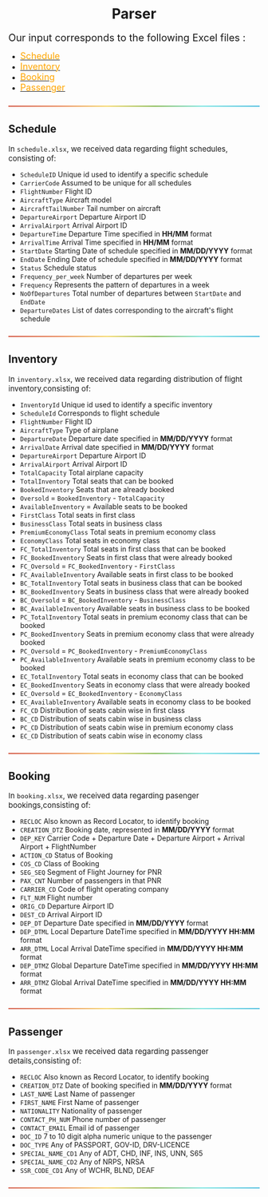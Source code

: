 <h1 align = "center"> Parser </h1>

<span style="font-size: 20px; "> Our input corresponds to the following Excel files :</span>

- [<span style="font-size: 18px; color: orange"> Schedule </span>](../Input/schedule.xlsx)
- [<span style="font-size: 18px; color: orange"> Inventory </span>](../Input/inventory.xlsx)
- [<span style="font-size: 18px; color: orange"> Booking </span>](../Input/booking.xlsx)
- [<span style="font-size: 18px; color: orange"> Passenger </span>](../Input/passenger.xlsx)

![-----------------------------------------------------](../Assets/rainbow.png)

<h2 align = "left"> Schedule </h2>

<span style="font-size: 15px;"> In `schedule.xlsx`, we received data regarding flight schedules, consisting of:</span> 

- `ScheduleID` Unique id used to identify a specific schedule
- `CarrierCode` Assumed to be unique for all schedules
- `FlightNumber` Flight ID
- `AircraftType` Aircraft model
- `AircraftTailNumber` Tail number on aircraft
- `DepartureAirport` Departure Airport ID
- `ArrivalAirport` Arrival Airport ID
- `DepartureTime` Departure Time specified in __HH/MM__ format
- `ArrivalTime` Arrival Time specified in __HH/MM__ format
- `StartDate` Starting Date of schedule specified in __MM/DD/YYYY__ format
- `EndDate` Ending Date of schedule specified in __MM/DD/YYYY__ format
- `Status` Schedule status
- `Frequency_per_week` Number of departures per week
- `Frequency` Represents the pattern of departures in a week
- `NoOfDepartures` Total number of departures between `StartDate` and `EndDate`
- `DepartureDates` List of dates corresponding to the aircraft's flight schedule

![-----------------------------------------------------](../Images/rainbow.png)
<h2 align = "left"> Inventory </h2>

<span style="font-size: 15px;"> In `inventory.xlsx`, we received data regarding distribution of flight inventory,consisting of:</span> 

- `InventoryId` Unique id used to identify a specific inventory
- `ScheduleId` Corresponds to flight schedule
- `FlightNumber` Flight ID
- `AircraftType` Type of airplane
- `DepartureDate` Departure date specified in __MM/DD/YYYY__ format
- `ArrivalDate` Arrival date specified in __MM/DD/YYYY__ format
- `DepartureAirport` Departure Airport ID
- `ArrivalAirport` Arrival Airport ID
- `TotalCapacity` Total airplane capacity
- `TotalInventory` Total seats that can be booked
- `BookedInventory` Seats that are already booked
- `Oversold` = `BookedInventory` - `TotalCapacity`
- `AvailableInventory` = Available seats to be booked
- `FirstClass` Total seats in first class
- `BusinessClass` Total seats in business class
- `PremiumEconomyClass` Total seats in premium economy class 
- `EconomyClass` Total seats in economy class
- `FC_TotalInventory` Total seats in first class that can be booked
- `FC_BookedInventory` Seats in first class that were already booked
- `FC_Oversold` = `FC_BookedInventory` - `FirstClass`
- `FC_AvailableInventory` Available seats in first class to be booked
- `BC_TotalInventory` Total seats in business class that can be booked
- `BC_BookedInventory` Seats in business class that were already booked
- `BC_Oversold` = `BC_BookedInventory` - `BusinessClass`
- `BC_AvailableInventory` Available seats in business class to be booked
- `PC_TotalInventory` Total seats in premium economy class that can be booked
- `PC_BookedInventory` Seats in premium economy class that were already booked
- `PC_Oversold` = `PC_BookedInventory` - `PremiumEconomyClass`
- `PC_AvailableInventory` Available seats in premium economy class to be booked
- `EC_TotalInventory` Total seats in economy class that can be booked
- `EC_BookedInventory` Seats in economy class that were already booked
- `EC_Oversold` = `EC_BookedInventory` - `EconomyClass`
- `EC_AvailableInventory` Available seats in economy class to be booked
- `FC_CD` Distribution of seats cabin wise in first class
- `BC_CD` Distribution of seats cabin wise in business class
- `PC_CD` Distribution of seats cabin wise in premium economy class
- `EC_CD` Distribution of seats cabin wise in economy class

![-----------------------------------------------------](../Assets/rainbow.png)
<h2 align = "left"> Booking </h2>

<span style="font-size: 15px;"> In `booking.xlsx`, we received data regarding pasenger bookings,consisting of:</span> 

- `RECLOC` Also known as Record Locator, to identify booking 
- `CREATION_DTZ` Booking date, represented in __MM/DD/YYYY__ format
- `DEP_KEY` Carrier Code + Departure Date + Departure Airport + Arrival Airport + FlightNumber
- `ACTION_CD` Status of Booking
- `COS_CD` Class of Booking
- `SEG_SEQ` Segment of Flight Journey for PNR
- `PAX_CNT` Number of passengers in that PNR
- `CARRIER_CD` Code of flight operating company
- `FLT_NUM` Flight number
- `ORIG_CD` Departure Airport ID
- `DEST_CD` Arrival Airport ID
- `DEP_DT` Departure Date specified in __MM/DD/YYYY__ format
- `DEP_DTML` Local Departure DateTime specified in __MM/DD/YYYY HH:MM__ format
- `ARR_DTML` Local Arrival DateTime specified in __MM/DD/YYYY HH:MM__ format 
- `DEP_DTMZ` Global Departure DateTime specified in __MM/DD/YYYY HH:MM__ format
- `ARR_DTMZ` Global Arrival DateTime specified in __MM/DD/YYYY HH:MM__ format

![-----------------------------------------------------](../Images/rainbow.png)
<h2 align = "left"> Passenger </h2>

<span style="font-size: 15px;"> In `passenger.xlsx` we received data regarding passenger details,consisting of:</span> 

- `RECLOC` Also known as Record Locator, to identify booking
- `CREATION_DTZ` Date of booking specified in __MM/DD/YYYY__ format
- `LAST_NAME` Last Name of passenger
- `FIRST_NAME` First Name of passenger
- `NATIONALITY` Nationality of passenger
- `CONTACT_PH_NUM` Phone number of passenger
- `CONTACT_EMAIL` Email id of passenger
- `DOC_ID` 7 to 10 digit alpha numeric unique to the passenger
- `DOC_TYPE` Any of PASSPORT, GOV-ID, DRV-LICENCE
- `SPECIAL_NAME_CD1` Any of ADT, CHD, INF, INS, UNN, S65
- `SPECIAL_NAME_CD2` Any of NRPS, NRSA
- `SSR_CODE_CD1` Any of WCHR, BLND, DEAF

![-----------------------------------------------------](../Assets/rainbow.png)





